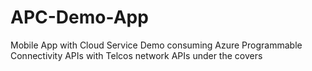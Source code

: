 # APC-Demo-App
Mobile App with Cloud Service Demo consuming Azure Programmable Connectivity APIs with Telcos network APIs under the covers
